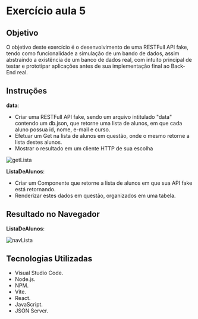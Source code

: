 # Exercício aula 5

## Objetivo

O objetivo deste exercício é o desenvolvimento de uma RESTFull API fake, tendo como funcionalidade a simulação de um bando de dados, assim abstraindo a existência de um banco de dados real, com intuito principal de testar e prototipar aplicações antes de sua implementação final ao Back-End real. 

## Instruções

**data**:
- Criar uma RESTFull API fake, sendo um arquivo intitulado "data" contendo um db.json, que retorne uma lista de alunos, em que cada aluno possua id, nome, e-mail e curso. 
- Efetuar um Get na lista de alunos em questão, onde o mesmo retorne a lista destes alunos.
- Mostrar o resultado em um cliente HTTP de sua escolha

![getLista](https://github.com/user-attachments/assets/4b455bbc-d6df-49d7-9896-348265ff8f9f)

**ListaDeAlunos**:
- Criar um Componente que retorne a lista de alunos em que sua API fake está retornando.
- Renderizar estes dados em questão, organizados em uma tabela. 

## Resultado no Navegador

**ListaDeAlunos**: 

![navLista](https://github.com/user-attachments/assets/cb7518d2-af26-41a5-96e1-704207dba282)

## Tecnologias Utilizadas

- Visual Studio Code.
- Node.js.
- NPM.
- Vite.
- React.
- JavaScript.
- JSON Server.
